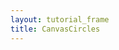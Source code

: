 ```yaml
---
layout: tutorial_frame
title: CanvasCircles
---
```

<script type='text/javascript'>

	const map = L.map('map', {
		center: [0, 0],
		zoom: 0
	});

	L.GridLayer.CanvasCircles = L.GridLayer.extend({
		createTile(coords) {
			const tile = document.createElement('canvas');

			const tileSize = this.getTileSize();
			tile.setAttribute('width', tileSize.x);
			tile.setAttribute('height', tileSize.y);

			const ctx = tile.getContext('2d');

			// Draw whatever is needed in the canvas context
			// For example, circles which get bigger as we zoom in
			ctx.arc(tileSize.x / 2, tileSize.x / 2, 4 + coords.z * 4, 0, 2 * Math.PI, false);
			ctx.fill();

			return tile;
		}
	});

	L.gridLayer.canvasCircles = function (opts) {
		return new L.GridLayer.CanvasCircles(opts);
	};

	const cavasGridLayer = L.gridLayer.canvasCircles();
	map.addLayer(cavasGridLayer);

</script>
